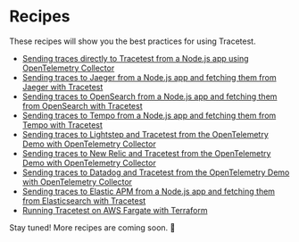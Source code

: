 # Recipes

These recipes will show you the best practices for using Tracetest.

- [Sending traces directly to Tracetest from a Node.js app using OpenTelemetry Collector](./recipes/running-tracetest-without-a-trace-data-store)
- [Sending traces to Jaeger from a Node.js app and fetching them from Jaeger with Tracetest](./recipes/running-tracetest-with-jaeger)
- [Sending traces to OpenSearch from a Node.js app and fetching them from OpenSearch with Tracetest](./recipes/running-tracetest-with-opensearch)
- [Sending traces to Tempo from a Node.js app and fetching them from Tempo with Tracetest](./recipes/running-tracetest-with-tempo)
- [Sending traces to Lightstep and Tracetest from the OpenTelemetry Demo with OpenTelemetry Collector](./recipes/running-tracetest-with-lightstep)
- [Sending traces to New Relic and Tracetest from the OpenTelemetry Demo with OpenTelemetry Collector](./recipes/running-tracetest-with-new-relic)
- [Sending traces to Datadog and Tracetest from the OpenTelemetry Demo with OpenTelemetry Collector](./recipes/running-tracetest-with-datadog)
- [Sending traces to Elastic APM from a Node.js app and fetching them from Elasticsearch with Tracetest](./recipes/running-tracetest-with-elasticapm)
- [Running Tracetest on AWS Fargate with Terraform](./recipes/running-tracetest-with-aws-terraform.md)

Stay tuned! More recipes are coming soon. 🚀
